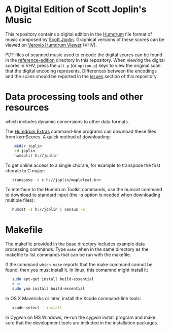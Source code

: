 A Digital Edition of Scott Joplin's Music
=========================================

This repository contains a digital edition in the
[Humdrum](https://www.humdrum.org) file format of music composed
by [Scott Joplin](https://en.wikipedia.org/wiki/Scott_Joplin).
Graphical versions of these scores can be viewed on [Verovio Humdrum
Viewer](https://verovio.humdrum.org/?file=joplin) (VHV).

PDF files of scanned music used to encode the digital scores can
be found in the
[reference-edition](https://github.com/craigsapp/joplin/tree/master/reference-edition)
directory in this repository.  When viewing the digital scores in
VHV, press the `alt-p` (or `option-p`) keys to view the original
scan that the digital encoding represents.  Differences between the
encodings and the scans should be reported in the
[issues](https://github.com/craigsapp/joplin/issues) section of this
repository.


Data processing tools and other resources
=========================================

which includes dynamic conversions to other data formats.  

The [Humdrum Extras](http://extras.humdrum.org) command-line programs 
can download these files from kernScores.  A quick method of downloading:
```bash
    mkdir joplin
    cd joplin
    humsplit h://joplin
```
To get online access to a single chorale, for example to transpose the first chorale to C major:
```bash
   transpose -k c h://joplin/mapleleaf.krn
```

To interface to the Humdrum Toolkit commands, use the humcat command to download to standard input (the -s option is needed when downloading multiple files):
```bash
   humcat -s h://joplin | census -k
```


Makefile
========

The makefile provided in the base directory includes example data
processing commands.  Type ```make``` when in the same directory as the
makefile to list commands that can be run with the makefile.

If the command ```which make``` reports that the make command cannot
be found, then you must install it.  In linux, this comamnd might
install it:
```bash
   sudo apt-get install build-essential
   # or
   sudo yum install build-essential
```

In OS X Mavericks or later, install the Xcode command-line tools:
```bash
   xcode-select --install
```

In Cygwin on MS Windows, re-run the cygwin install program and make sure
that the development tools are included in the installation packages.



